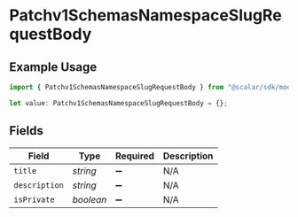# Patchv1SchemasNamespaceSlugRequestBody

## Example Usage

```typescript
import { Patchv1SchemasNamespaceSlugRequestBody } from "@scalar/sdk/models/operations";

let value: Patchv1SchemasNamespaceSlugRequestBody = {};
```

## Fields

| Field              | Type               | Required           | Description        |
| ------------------ | ------------------ | ------------------ | ------------------ |
| `title`            | *string*           | :heavy_minus_sign: | N/A                |
| `description`      | *string*           | :heavy_minus_sign: | N/A                |
| `isPrivate`        | *boolean*          | :heavy_minus_sign: | N/A                |